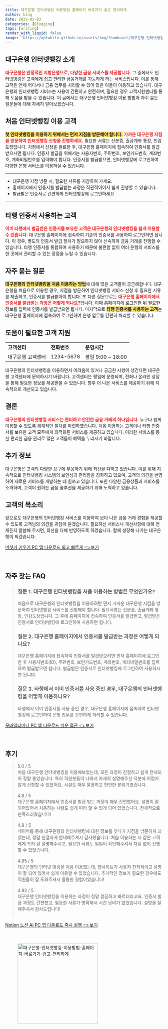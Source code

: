 ```yaml
---
title: 대구은행 인터넷뱅킹 이용방법 홈페이지 바로가기 쉽고 편리하게
author: bing
date: 2025-02-03
categories: [Blogging]
tags: [writing]
render_with_liquid: false
image: 'https://aptwhite.github.io/assets/img/thumbnail/대구은행-인터넷뱅킹-이용방법-홈페이지-바로가기-쉽고-편리하게.webp'
---
```



<h2 id='대구은행_인터넷뱅킹_소개'>대구은행 인터넷뱅킹 소개</h2>

<p><b><span style="color: #ee2323;">대구은행은 안정적인 지방은행으로, 다양한 금융 서비스를 제공합니다.</span></b> 그 중에서도 인터넷뱅킹은 고객에게 쉽고 편리한 금융거래를 가능하게 하는 서비스입니다. 이를 통해 고객은 언제 어디서나 금융 업무를 처리할 수 있어 많은 이들이 이용하고 있습니다. 대구은행의 인터넷뱅킹 서비스는 사용이 간편하고 안전하며, 필요한 경우 고객지원센터를 통해 도움을 받을 수 있습니다. 이 글에서는 대구은행 인터넷뱅킹 이용 방법과 자주 묻는 질문들에 대해 자세히 알아보겠습니다.</p>

<h2 id='처음_인터넷뱅킹_이용_고객'>처음 인터넷뱅킹 이용 고객</h2>

<p><b><span style="background-color: #ffe066;">첫 인터넷뱅킹을 이용하기 위해서는 먼저 지점을 방문해야 합니다.</span></b> <b><span style="color: #ee2323;">가까운 대구은행 지점을 방문하여 인터넷뱅킹 신청을 진행하세요.</span></b> 필요한 서류는 신분증, 출금계좌 통장, 인감도장입니다. 지점에서 신청을 완료한 후, 대구은행 홈페이지에 접속하여 인증서를 발급받으시면 됩니다. 인증서 발급을 위해서는 사용자번호, 주민번호, 보안카드번호, 계좌번호, 계좌비밀번호를 입력해야 합니다. 인증서를 발급받으면, 인터넷뱅킹에 로그인하여 다양한 은행 서비스를 이용하실 수 있습니다.</p>

<hr />

<ul>
    <li>대구은행 지점 방문 시, 필요한 서류를 지참하여 가세요.</li>
    <li>홈페이지에서 인증서를 발급받는 과정은 직관적이어서 쉽게 진행할 수 있습니다.</li>
    <li>발급받은 인증서로 간편하게 인터넷뱅킹에 로그인하세요.</li>
</ul>

<hr />

<h2 id='타행_인증서_사용고객'>타행 인증서 사용하는 고객</h2>

<p><b><span style="color: #ee2323;">이미 타행에서 발급받은 인증서를 보유한 고객은 대구은행의 인터넷뱅킹을 쉽게 이용할 수 있습니다.</span></b> 대구은행 홈페이지에 접속하여 기존의 인증서를 사용하여 로그인하면 됩니다. 이 경우, 별도의 인증서 발급 절차가 필요하지 않아 신속하게 금융 거래를 진행할 수 있습니다. 타행 인증서를 통합하여 사용하기 때문에 불편함 없이 여러 은행의 서비스를 한 곳에서 관리할 수 있는 장점을 누릴 수 있습니다.</p>

<h2 id='자주_묻는_질문'>자주 묻는 질문</h2>

<p><b><span style="background-color: #ffe066;">대구은행의 인터넷뱅킹을 처음 이용하는 방법</span></b>에 대해 많은 고객들이 궁금해합니다. 대구은행을 처음으로 이용할 경우, 지점을 방문하여 인터넷뱅킹 서비스 신청 후 필요한 서류를 제출하고, 인증서를 발급받아야 합니다. 또 다른 질문으로는 <b><span style="color: #ee2323;">대구은행 홈페이지에서 인증서를 발급받는 과정은 어떻게 되나요?</span></b>입니다. 이때 홈페이지에 로그인한 뒤 필요한 정보를 입력해 인증서를 발급받으면 됩니다.  마지막으로 <b><span style="background-color: #ffe066;">타행 인증서를 사용하는 고객</span></b>는 대구은행 홈페이지에 접속하여 로그인하여 은행 업무를 간편히 처리할 수 있습니다.</p>

<h2 id='도움이_필요한_고객_지원'>도움이 필요한 고객 지원</h2>

<table>
    <tr>
        <td><b>고객센터</b></td>
        <td><b>전화번호</b></td>
        <td><b>운영시간</b></td>
    </tr>
    <tr>
        <td>대구은행 고객센터</td>
        <td>1234-5678</td>
        <td>평일 9:00 ~ 18:00</td>
    </tr>
</table>

<p>대구은행의 인터넷뱅킹을 이용하면서 어려움이 있거나 궁금한 사항이 생긴다면 대구은행 고객센터에 문의하시기 바랍니다. 고객센터는 평일에 운영되며, 전화나 온라인 상담을 통해 필요한 정보를 제공받을 수 있습니다. 향후 더 나은 서비스를 제공하기 위해 지속적으로 개선되고 있습니다.</p>

<h2 id='결론'>결론</h2>

<p><b><span style="color: #ee2323;">대구은행의 인터넷뱅킹 서비스는 편리하고 안전한 금융 거래의 하나입니다.</span></b> 누구나 쉽게 이용할 수 있도록 체계적인 절차를 마련하였습니다. 처음 이용하는 고객이나 타행 인증서를 보유한 고객 모두에게 최적화된 서비스를 제공하고 있습니다. 이러한 서비스를 통한 편리한 금융 관리로 많은 고객들이 혜택을 누리시기 바랍니다.</p>

<h2 id='추가_정보'>추가 정보</h2>

<p>대구은행은 고객의 다양한 요구에 부응하기 위해 최선을 다하고 있습니다. 이를 위해 지속적으로 인터넷뱅킹 시스템의 보안성과 편리함을 강화하고 있으며, 고객의 의견을 반영하여 새로운 서비스를 개발하는 데 힘쓰고 있습니다. 또한 다양한 금융상품과 서비스를 소개하며, 고객이 원하는 금융 솔루션을 제공하기 위해 노력하고 있습니다.</p>

<h2 id='고객의_목소리'>고객의 목소리</h2>

<p>앞으로도 대구은행의 인터넷뱅킹 서비스를 이용하여 보다 나은 금융 거래 경험을 제공할 수 있도록 고객님의 의견을 귀담아 듣겠습니다. 필요하신 서비스나 개선사항에 대해 언제든지 말씀해 주시면, 최선을 다해 반영하도록 하겠습니다. 함께 성장해 나가는 대구은행이 되겠습니다.</p>


<p><a class="click-button" title="버섯커 키우기 PC 앱 다운로드 쉽고 빠르게" href="https://aptwhite.github.io/posts/%EB%B2%84%EC%84%AF%EC%BB%A4-%ED%82%A4%EC%9A%B0%EA%B8%B0-PC-%EC%95%B1-%EB%8B%A4%EC%9A%B4%EB%A1%9C%EB%93%9C-%EC%89%BD%EA%B3%A0-%EB%B9%A0%EB%A5%B4%EA%B2%8C/" rel="dofollow">버섯커 키우기 PC 앱 다운로드 쉽고 빠르게 👈 보기</a></p><br>
<h2 id='자주_찾는_FAQ'>자주 찾는 FAQ</h2>
<div itemscope="" itemtype="https://schema.org/FAQPage"> 
<blockquote> 
<div itemscope="" itemprop="mainEntity" itemtype="https://schema.org/Question"> 
<h3 itemprop="name">질문 1. 대구은행 인터넷뱅킹을 처음 이용하는 방법은 무엇인가요?</h3> 
<div itemscope="" itemprop="acceptedAnswer" itemtype="https://schema.org/Answer"> 
<span itemprop="text"> 
<p>처음으로 대구은행의 인터넷뱅킹을 이용하려면 먼저 가까운 대구은행 지점을 방문하여 인터넷뱅킹 서비스를 신청해야 합니다. 필요서류는 신분증, 출금계좌 통장, 인감도장입니다. 그 후에 홈페이지에 접속하여 인증서를 발급받고, 발급받은 인증서로 인터넷뱅킹에 로그인하여 사용하면 됩니다.</p> 
</span> 
</div> 
</div> 

<div itemscope="" itemprop="mainEntity" itemtype="https://schema.org/Question"> 
<h3 itemprop="name">질문 2. 대구은행 홈페이지에서 인증서를 발급받는 과정은 어떻게 되나요?</h3> 
<div itemscope="" itemprop="acceptedAnswer" itemtype="https://schema.org/Answer"> 
<span itemprop="text"> 
<p>대구은행 홈페이지에 접속하여 인증서를 발급받으려면 먼저 홈페이지에 로그인한 후 사용자번호(ID), 주민번호, 보안카드번호, 계좌번호, 계좌비밀번호를 입력하여 발급받으면 됩니다. 발급받은 인증서로 인터넷뱅킹에 로그인하여 사용하시면 됩니다.</p> 
</span> 
</div> 
</div> 

<div itemscope="" itemprop="mainEntity" itemtype="https://schema.org/Question"> 
<h3 itemprop="name">질문 3. 타행에서 이미 인증서를 사용 중인 경우, 대구은행의 인터넷뱅킹을 어떻게 이용하나요?</h3> 
<div itemscope="" itemprop="acceptedAnswer" itemtype="https://schema.org/Answer"> 
<span itemprop="text"> 
<p>타행에서 이미 인증서를 사용 중인 경우, 대구은행 홈페이지에 접속하여 인터넷뱅킹에 로그인하여 은행 업무를 간편하게 처리할 수 있습니다.</p> 
</span> 
</div> 
</div> 
</blockquote> 
</div>
<p><a class="click-button" title="모바일티머니 PC 앱 다운로드 쉬운 접근" href="https://aptwhite.github.io/posts/%EB%AA%A8%EB%B0%94%EC%9D%BC%ED%8B%B0%EB%A8%B8%EB%8B%88-PC-%EC%95%B1-%EB%8B%A4%EC%9A%B4%EB%A1%9C%EB%93%9C-%EC%89%AC%EC%9A%B4-%EC%A0%91%EA%B7%BC/" rel="dofollow">모바일티머니 PC 앱 다운로드 쉬운 접근 👈 보기</a></p><br>
<h2 id='후기'>후기</h2>
<div itemscope itemtype="https://schema.org/Product">
  <blockquote>
  <div itemprop="review" itemscope itemtype="https://schema.org/Review">
      <div itemprop="reviewRating" itemscope itemtype="https://schema.org/Rating"> <span itemprop="ratingValue">5.0</span> / <span itemprop="bestRating">5</span> </div>
      <span itemprop="reviewBody">처음 대구은행 인터넷뱅킹을 이용해보았는데, 모든 과정이 친절하고 쉽게 안내되어 정말 좋았습니다. 특히 직원분들이 나와서 자세히 설명해주신 덕분에 어렵지 않게 신청할 수 있었어요. 시설도 매우 깔끔하고 편안한 분위기였습니다.</span>
  </div>
  <br>
  <div itemprop="review" itemscope itemtype="https://schema.org/Review">
      <div itemprop="reviewRating" itemscope itemtype="https://schema.org/Rating"> <span itemprop="ratingValue">4.8</span> / <span itemprop="bestRating">5</span> </div>
      <span itemprop="reviewBody">대구은행 홈페이지에서 인증서를 발급 받는 과정이 매우 간편했어요. 설명이 잘 되어있어서 처음하는 사람도 쉽게 따라 할 수 있게 되어 있었습니다. 전체적으로 만족스러웠습니다!</span>
  </div>
  <br>
  <div itemprop="review" itemscope itemtype="https://schema.org/Review">
      <div itemprop="reviewRating" itemscope itemtype="https://schema.org/Rating"> <span itemprop="ratingValue">4.9</span> / <span itemprop="bestRating">5</span> </div>
      <span itemprop="reviewBody">네이버를 통해 대구은행의 인터넷뱅킹에 대한 정보를 찾다가 지점을 방문하게 되었는데, 정말 친절하게 안내해주셔서 감사했습니다. 처음 이용하는 저 같은 고객에게 특히 잘 설명해주시고, 필요한 서류도 일일이 확인해주셔서 차질 없이 진행할 수 있었습니다.</span>
  </div>
  <br>
  <div itemprop="review" itemscope itemtype="https://schema.org/Review">
      <div itemprop="reviewRating" itemscope itemtype="https://schema.org/Rating"> <span itemprop="ratingValue">4.85</span> / <span itemprop="bestRating">5</span> </div>
      <span itemprop="reviewBody">대구은행의 인터넷 뱅킹을 처음 이용했는데, 웹사이트가 사용자 친화적이고 설명이 잘 되어 있어서 쉽게 이용할 수 있었습니다. 추가적인 정보가 필요한 경우에도 직원들이 잘 도와주셔서 훌륭한 경험이었습니다!</span>
  </div>
  <br>
  <div itemprop="review" itemscope itemtype="https://schema.org/Review">
      <div itemprop="reviewRating" itemscope itemtype="https://schema.org/Rating"> <span itemprop="ratingValue">4.92</span> / <span itemprop="bestRating">5</span> </div>
      <span itemprop="reviewBody">대구은행 인터넷뱅킹을 이용하는 과정이 정말 깔끔하고 빠르더라고요. 인증서 발급 과정도 간편했고, 필요한 서류가 명확해서 시간 낭비가 없었습니다. 설명을 잘 해주셔서 감사드립니다!</span>
  </div>
  <br>
  </blockquote>
</div>
<p><a class="click-button" title="Notion 노션 Ai PC 앱 다운로드 즉시 실행" href="https://aptwhite.github.io/posts/Notion-%EB%85%B8%EC%85%98-Ai-PC-%EC%95%B1-%EB%8B%A4%EC%9A%B4%EB%A1%9C%EB%93%9C-%EC%A6%89%EC%8B%9C-%EC%8B%A4%ED%96%89/" rel="dofollow">Notion 노션 Ai PC 앱 다운로드 즉시 실행 👈 보기</a></p><br>
<figure class="image"><img src="https://aptwhite.github.io/assets/img/thumbnail/대구은행-인터넷뱅킹-이용방법-홈페이지-바로가기-쉽고-편리하게.webp" alt="대구은행-인터넷뱅킹-이용방법-홈페이지-바로가기-쉽고-편리하게" width="256" height="256"></figure>